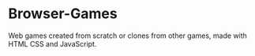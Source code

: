 # Browser-Games
Web games created from scratch or clones from other games, made with HTML CSS and JavaScript.
